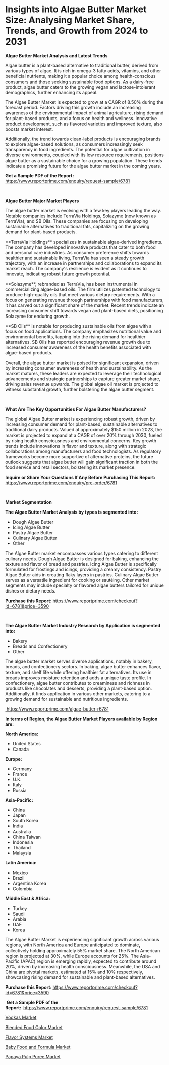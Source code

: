 <p><h1>Insights into Algae Butter Market Size: Analysing Market Share, Trends, and Growth from 2024 to 2031</h1></p><p><strong>Algae Butter Market Analysis and Latest Trends</strong></p>
<p><p>Algae butter is a plant-based alternative to traditional butter, derived from various types of algae. It is rich in omega-3 fatty acids, vitamins, and other beneficial nutrients, making it a popular choice among health-conscious consumers and those seeking sustainable food options. As a dairy-free product, algae butter caters to the growing vegan and lactose-intolerant demographics, further enhancing its appeal.</p><p>The Algae Butter Market is expected to grow at a CAGR of 8.50% during the forecast period. Factors driving this growth include an increasing awareness of the environmental impact of animal agriculture, rising demand for plant-based products, and a focus on health and wellness. Innovative product development, such as flavored varieties and improved texture, also boosts market interest. </p><p>Additionally, the trend towards clean-label products is encouraging brands to explore algae-based solutions, as consumers increasingly seek transparency in food ingredients. The potential for algae cultivation in diverse environments, coupled with its low resource requirements, positions algae butter as a sustainable choice for a growing population. These trends indicate a promising future for the algae butter market in the coming years.</p></p>
<p><strong>Get a Sample PDF of the Report:&nbsp;</strong> <a href="https://www.reportprime.com/enquiry/request-sample/6781?utm_campaign=1094&utm_medium=2&utm_source=Github&utm_content=ia&utm_term=10102024&utm_id=algae-butter">https://www.reportprime.com/enquiry/request-sample/6781</a></p>
<p>&nbsp;</p>
<p><strong>Algae Butter Major Market Players</strong></p>
<p><p>The algae butter market is evolving with a few key players leading the way. Notable companies include TerraVia Holdings, Solazyme (now known as TerraVia), and SB Oils. These companies are focusing on developing sustainable alternatives to traditional fats, capitalizing on the growing demand for plant-based products.</p><p>**TerraVia Holdings** specializes in sustainable algae-derived ingredients. The company has developed innovative products that cater to both food and personal care industries. As consumer preference shifts towards healthier and sustainable living, TerraVia has seen a steady growth trajectory, with an increase in partnerships and collaborations to expand its market reach. The company's resilience is evident as it continues to innovate, indicating robust future growth potential.</p><p>**Solazyme**, rebranded as TerraVia, has been instrumental in commercializing algae-based oils. The firm utilizes patented technology to produce high-quality oils that meet various dietary requirements. With a focus on generating revenue through partnerships with food manufacturers, it has carved out a significant share of the market. Recent trends indicate an increasing consumer shift towards vegan and plant-based diets, positioning Solazyme for enduring growth.</p><p>**SB Oils** is notable for producing sustainable oils from algae with a focus on food applications. The company emphasizes nutritional value and environmental benefits, tapping into the rising demand for healthier alternatives. SB Oils has reported encouraging revenue growth due to increased consumer awareness of the health benefits associated with algae-based products.</p><p>Overall, the algae butter market is poised for significant expansion, driven by increasing consumer awareness of health and sustainability. As the market matures, these leaders are expected to leverage their technological advancements and strategic partnerships to capture greater market share, driving sales revenue upwards. The global algae oil market is projected to witness substantial growth, further bolstering the algae butter segment.</p></p>
<p>&nbsp;</p>
<p><strong>What Are The Key Opportunities For Algae Butter Manufacturers?</strong></p>
<p><p>The global Algae Butter market is experiencing robust growth, driven by increasing consumer demand for plant-based, sustainable alternatives to traditional dairy products. Valued at approximately $150 million in 2023, the market is projected to expand at a CAGR of over 20% through 2030, fueled by rising health consciousness and environmental concerns. Key growth trends include innovations in flavor and texture, along with strategic collaborations among manufacturers and food technologists. As regulatory frameworks become more supportive of alternative proteins, the future outlook suggests that algae butter will gain significant traction in both the food service and retail sectors, bolstering its market presence.</p></p>
<p><strong>Inquire or Share Your Questions If Any Before Purchasing This Report:</strong> <a href="https://www.reportprime.com/enquiry/pre-order/6781?utm_campaign=1094&utm_medium=2&utm_source=Github&utm_content=ia&utm_term=10102024&utm_id=algae-butter">https://www.reportprime.com/enquiry/pre-order/6781</a></p>
<p>&nbsp;</p>
<p><strong>Market Segmentation</strong></p>
<p><strong>The Algae Butter Market Analysis by types is segmented into:</strong></p>
<p><ul><li>Dough Algae Butter</li><li>Icing Algae Butter</li><li>Pastry Algae Butter</li><li>Culinary Algae Butter</li><li>Other</li></ul></p>
<p><p>The Algae Butter market encompasses various types catering to different culinary needs. Dough Algae Butter is designed for baking, enhancing the texture and flavor of bread and pastries. Icing Algae Butter is specifically formulated for frostings and icings, providing a creamy consistency. Pastry Algae Butter aids in creating flaky layers in pastries. Culinary Algae Butter serves as a versatile ingredient for cooking or sautéing. Other market segments may include specialty or flavored algae butters tailored for unique dishes or dietary needs.</p></p>
<p><strong>Purchase this Report:&nbsp;</strong><a href="https://www.reportprime.com/checkout?id=6781&price=3590&utm_campaign=1094&utm_medium=2&utm_source=Github&utm_content=ia&utm_term=10102024&utm_id=algae-butter">https://www.reportprime.com/checkout?id=6781&price=3590</a></p>
<p>&nbsp;</p>
<p><strong>The Algae Butter Market Industry Research by Application is segmented into:</strong></p>
<p><ul><li>Bakery</li><li>Breads and Confectionery</li><li>Other</li></ul></p>
<p><p>The algae butter market serves diverse applications, notably in bakery, breads, and confectionery sectors. In baking, algae butter enhances flavor, texture, and shelf life while offering healthier fat alternatives. Its use in breads improves moisture retention and adds a unique taste profile. In confectionery, algae butter contributes to creaminess and richness in products like chocolates and desserts, providing a plant-based option. Additionally, it finds application in various other markets, catering to a growing demand for sustainable and nutritious ingredients.</p></p>
<p><a href="https://www.reportprime.com/algae-butter-r6781?utm_campaign=1094&utm_medium=2&utm_source=Github&utm_content=ia&utm_term=10102024&utm_id=algae-butter">&nbsp;https://www.reportprime.com/algae-butter-r6781</a></p>
<p><strong>In terms of Region, the Algae Butter Market Players available by Region are:</strong></p>
<p>
    <p> <strong> North America: </strong>
        <ul>
            <li>United States</li>
            <li>Canada</li>
        </ul>
        </p> 
    <p> <strong> Europe: </strong>
        <ul>
            <li>Germany</li>
            <li>France</li>
            <li>U.K.</li>
            <li>Italy</li>
            <li>Russia</li>
        </ul>
        </p> 
    <p> <strong> Asia-Pacific: </strong>
        <ul>
            <li>China</li>
            <li>Japan</li>
            <li>South Korea</li>
            <li>India</li>
            <li>Australia</li>
            <li>China Taiwan</li>
            <li>Indonesia</li>
            <li>Thailand</li>
            <li>Malaysia</li>
        </ul>
        </p> 
    <p> <strong> Latin America: </strong>
        <ul>
            <li>Mexico</li>
            <li>Brazil</li>
            <li>Argentina Korea</li>
            <li>Colombia</li>
        </ul>
        </p> 
    <p> <strong> Middle East & Africa: </strong>
        <ul>
            <li>Turkey</li>
            <li>Saudi</li>
            <li>Arabia</li>
            <li>UAE</li>
            <li>Korea</li>
        </ul>
    </p>
    </p>
<p><p>The Algae Butter Market is experiencing significant growth across various regions, with North America and Europe anticipated to dominate, collectively holding approximately 55% market share. The North American region is projected at 30%, while Europe accounts for 25%. The Asia-Pacific (APAC) region is emerging rapidly, expected to contribute around 20%, driven by increasing health consciousness. Meanwhile, the USA and China are pivotal markets, estimated at 15% and 10% respectively, showcasing rising demand for sustainable and plant-based alternatives.</p></p>
<p><strong>Purchase this Report: </strong><a href="https://www.reportprime.com/checkout?id=6781&price=3590&utm_campaign=1094&utm_medium=2&utm_source=Github&utm_content=ia&utm_term=10102024&utm_id=algae-butter">https://www.reportprime.com/checkout?id=6781&price=3590</a></p>
<p>&nbsp;<strong>Get a Sample PDF of the Report:&nbsp;&nbsp;</strong><a href="https://www.reportprime.com/enquiry/request-sample/6781?utm_campaign=1094&utm_medium=2&utm_source=Github&utm_content=ia&utm_term=10102024&utm_id=algae-butter">https://www.reportprime.com/enquiry/request-sample/6781</a></p>
<p><strong></strong></p>
<p><p><a href="https://www.linkedin.com/pulse/vodkas-market-size-segmentation-trends-growth-analysis-forecast-y7onf?utm_campaign=1094&utm_medium=2&utm_source=Github&utm_content=ia&utm_term=10102024&utm_id=algae-butter">Vodkas Market</a></p><p><a href="https://issuu.com/reportprime-2/docs/blended-food-color-market-size-2030_60803dcce8db4a?utm_campaign=1094&utm_medium=2&utm_source=Github&utm_content=ia&utm_term=10102024&utm_id=algae-butter">Blended Food Color Market</a></p><p><a href="https://github.com/LoretaDushku585/Market-Research-Report-List-1/blob/main/flavor-systems-market.md?utm_campaign=1094&utm_medium=2&utm_source=Github&utm_content=ia&utm_term=10102024&utm_id=algae-butter">Flavor Systems Market</a></p><p><a href="https://issuu.com/reportprime-2/docs/baby-food-and-formula-market-size-2_e9093ed8403756?utm_campaign=1094&utm_medium=2&utm_source=Github&utm_content=ia&utm_term=10102024&utm_id=algae-butter">Baby Food and Formula Market</a></p><p><a href="https://github.com/OrlandoHBarks/Market-Research-Report-List-1/blob/main/papaya-pulp-puree-market.md?utm_campaign=1094&utm_medium=2&utm_source=Github&utm_content=ia&utm_term=10102024&utm_id=algae-butter">Papaya Pulp Puree Market</a></p></p>
